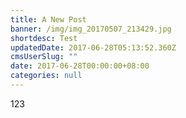 ```yaml
---
title: A New Post
banner: /img/img_20170507_213429.jpg
shortdesc: Test
updatedDate: 2017-06-28T05:13:52.360Z
cmsUserSlug: ""
date: 2017-06-28T00:00:00+08:00
categories: null
---
```


123